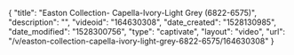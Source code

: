 {
    "title": "Easton Collection- Capella-Ivory-Light Grey (6822-6575)",
    "description": "",
    "videoid": "164630308",
    "date_created": "1528130985",
    "date_modified": "1528300756",
    "type": "captivate",
    "layout": "video",
    "url": "\/v\/easton-collection-capella-ivory-light-grey-6822-6575\/164630308"
}